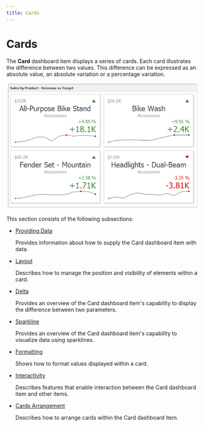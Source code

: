 ```yaml
---
title: Cards
---
```

# Cards
The **Card** dashboard item displays a series of cards. Each card illustrates the difference between two values. This difference can be expressed as an absolute value, an absolute variation or a percentage variation.

![MainFeatures_Cards](../../../images/Img18174.png)

This section consists of the following subsections:
* [Providing Data](../../../../dashboard-for-desktop/articles/dashboard-designer/designing-dashboard-items/cards/providing-data.md)
	
	Provides information about how to supply the Card dashboard item with data.
* [Layout](../../../../dashboard-for-desktop/articles/dashboard-designer/designing-dashboard-items/cards/layout.md)
	
	Describes how to manage the position and visibility of elements within a card.
* [Delta](../../../../dashboard-for-desktop/articles/dashboard-designer/designing-dashboard-items/cards/delta.md)
	
	Provides an overview of the Card dashboard item's capability to display the difference between two parameters.
* [Sparkline](../../../../dashboard-for-desktop/articles/dashboard-designer/designing-dashboard-items/cards/sparkline.md)
	
	Provides an overview of the Card dashboard item's capability to visualize data using sparklines.
* [Formatting](../../../../dashboard-for-desktop/articles/dashboard-designer/designing-dashboard-items/cards/formatting.md)
	
	Shows how to format values displayed within a card.
* [Interactivity](../../../../dashboard-for-desktop/articles/dashboard-designer/designing-dashboard-items/cards/interactivity.md)
	
	Describes features that enable interaction between the Card dashboard item and other items.
* [Cards Arrangement](../../../../dashboard-for-desktop/articles/dashboard-designer/designing-dashboard-items/cards/cards-arrangement.md)
	
	Describes how to arrange cards within the Card dashboard item.